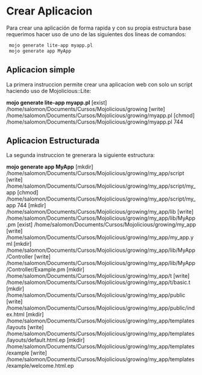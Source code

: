 # Crear Aplicacion
Para crear una aplicación de forma rapida y con su propia estructura base requerimos hacer uso de uno de las siguientes
dos lineas de comandos:

~~~bash
 mojo generate lite-app myapp.pl
 mojo generate app MyApp
~~~

## Aplicacion simple
La primera instruccion permite crear una aplicacion web con solo un script haciendo uso de Mojolicious::Lite:

  **mojo generate lite-app myapp.pl**
  [exist] /home/salomon/Documents/Cursos/Mojolicious/growing
  [write] /home/salomon/Documents/Cursos/Mojolicious/growing/myapp.pl
  [chmod] /home/salomon/Documents/Cursos/Mojolicious/growing/myapp.pl 744

## Aplicacion Estructurada
La segunda instruccion te grenerara la siguiente estructura:

  **mojo generate app MyApp**
  [mkdir] /home/salomon/Documents/Cursos/Mojolicious/growing/my_app/script
  [write] /home/salomon/Documents/Cursos/Mojolicious/growing/my_app/script/my_app
  [chmod] /home/salomon/Documents/Cursos/Mojolicious/growing/my_app/script/my_app 744
  [mkdir] /home/salomon/Documents/Cursos/Mojolicious/growing/my_app/lib
  [write] /home/salomon/Documents/Cursos/Mojolicious/growing/my_app/lib/MyApp.pm
  [exist] /home/salomon/Documents/Cursos/Mojolicious/growing/my_app
  [write] /home/salomon/Documents/Cursos/Mojolicious/growing/my_app/my_app.yml
  [mkdir] /home/salomon/Documents/Cursos/Mojolicious/growing/my_app/lib/MyApp/Controller
  [write] /home/salomon/Documents/Cursos/Mojolicious/growing/my_app/lib/MyApp/Controller/Example.pm
  [mkdir] /home/salomon/Documents/Cursos/Mojolicious/growing/my_app/t
  [write] /home/salomon/Documents/Cursos/Mojolicious/growing/my_app/t/basic.t
  [mkdir] /home/salomon/Documents/Cursos/Mojolicious/growing/my_app/public
  [write] /home/salomon/Documents/Cursos/Mojolicious/growing/my_app/public/index.html
  [mkdir] /home/salomon/Documents/Cursos/Mojolicious/growing/my_app/templates/layouts
  [write] /home/salomon/Documents/Cursos/Mojolicious/growing/my_app/templates/layouts/default.html.ep
  [mkdir] /home/salomon/Documents/Cursos/Mojolicious/growing/my_app/templates/example
  [write] /home/salomon/Documents/Cursos/Mojolicious/growing/my_app/templates/example/welcome.html.ep